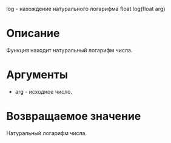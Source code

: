 log - нахождение натурального логарифма
    float log(float arg)

Описание
========

Функция находит натуральный логарифм числа.

Аргументы
=========

* arg - исходное число.

Возвращаемое значение
=====================

Натуральный логарифм числа.
